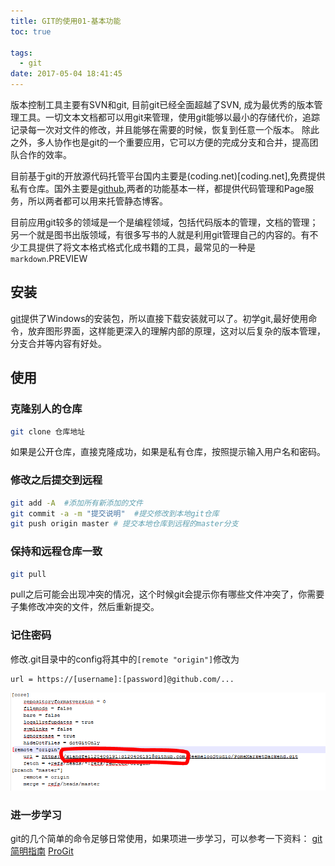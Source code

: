 ```yaml
---
title: GIT的使用01-基本功能
toc: true

tags:
  - git
date: 2017-05-04 18:41:45
---
```


版本控制工具主要有SVN和git, 目前git已经全面超越了SVN, 成为最优秀的版本管理工具。一切文本文档都可以用git来管理，使用git能够以最小的存储代价，追踪记录每一次对文件的修改，并且能够在需要的时候，恢复到任意一个版本。 除此之外，多人协作也是git的一个重要应用，它可以方便的完成分支和合并，提高团队合作的效率。

<!-- more -->

目前基于git的开放源代码托管平台国内主要是(coding.net)[coding.net],免费提供私有仓库。国外主要是[github](github.com),两者的功能基本一样，都提供代码管理和Page服务，所以两者都可以用来托管静态博客。

目前应用git较多的领域是一个是编程领域，包括代码版本的管理，文档的管理；另一个就是图书出版领域，有很多写书的人就是利用git管理自己的内容的。有不少工具提供了将文本格式格式化成书籍的工具，最常见的一种是`markdown`.PREVIEW

## 安装

[git](https://git-scm.com/)提供了Windows的安装包，所以直接下载安装就可以了。初学git,最好使用命令，放弃图形界面，这样能更深入的理解内部的原理，这对以后复杂的版本管理，分支合并等内容有好处。

## 使用

### 克隆别人的仓库

```bash
git clone 仓库地址
```

如果是公开仓库，直接克隆成功，如果是私有仓库，按照提示输入用户名和密码。

### 修改之后提交到远程

```bash
git add -A  #添加所有新添加的文件
git commit -a -m "提交说明"  #提交修改到本地git仓库
git push origin master # 提交本地仓库到远程的master分支
```

### 保持和远程仓库一致

```bash
git pull
```

pull之后可能会出现冲突的情况，这个时候git会提示你有哪些文件冲突了，你需要子集修改冲突的文件，然后重新提交。

### 记住密码


修改.git目录中的config将其中的`[remote "origin"]`修改为

```
url = https://[username]:[password]@github.com/...
```

<!-- more -->

![example for rememner git password](GIT的使用01-基本功能\remember_password.png)

### 进一步学习

git的几个简单的命令足够日常使用，如果项进一步学习，可以参考一下资料：
[git简明指南](http://rogerdudler.github.io/git-guide/index.zh.html)
[ProGit](https://git-scm.com/book/zh/v2)

